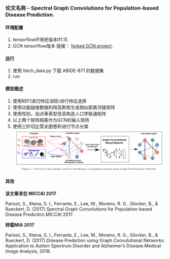 
### 论文名称 - Spectral Graph Convolutions for Population-based Disease Prediction.

#### 环境配置

1. tensorflow环境老版本tf1.15
2. GCN tensorflow版本  链接： [forked GCN project](https://github.com/parisots/gcn).  

#### 运行

1. 使用 fetch_data.py 下载 ABIDE-871 的数据集
2. run

#### 模型概述

1. 使用REF(递归特征消除)进行特征选择
2. 使用功能链接数据利用高斯核生成相似距离邻接矩阵
3. 使用性别，站点等表型信息构造人口学联通矩阵
4. 以上两个矩阵相乘作为GCN的输入矩阵
5. 使用三阶切比雪夫图卷积进行节点分类
![overchart.png](./overchart.png)


#### 其他

**该文章发在 MICCAI 2017**

Parisot, S., Ktena, S. I., Ferrante, E., Lee, M., Moreno, R. G., Glocker, B., & Rueckert, D. (2017).Spectral Graph Convolutions for Population-based Disease Prediction.MICCAI 2017.

**转载MIA 2017**

Parisot, S., Ktena, S. I., Ferrante, E., Lee, M., Moreno, R. G., Glocker, B., & Rueckert, D. (2017).Disease Prediction using Graph Convolutional Networks: Application to Autism Spectrum Disorder and Alzheimer’s Disease.Medical Image Analysis, 2018.

